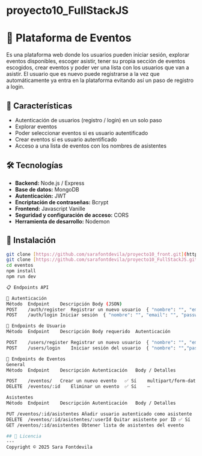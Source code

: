 # proyecto10_FullStackJS

# 🎉 Plataforma de Eventos

Es una plataforma web donde los usuarios pueden iniciar sesión, explorar eventos disponibles, escoger asistir, tener su propia sección de eventos escogidos, crear eventos y poder ver una lista con los usuarios que van a asistir.
El usuario que es nuevo puede registrarse a la vez que automáticamente ya entra en la plataforma evitando así un paso de registro a login.

## 🚀 Características

- Autenticación de usuarios (registro / login) en un solo paso
- Explorar eventos
- Poder seleccionar eventos si es usuario autentificado
- Crear eventos si es usuario autentificado
- Acceso a una lista de eventos con los nombres de asistentes

## 🛠️ Tecnologías

- **Backend:** Node.js / Express
- **Base de datos:** MongoDB
- **Autenticación:** JWT
- **Encriptación de contraseñas:** Bcrypt
- **Frontend:** Javascript Vanille
- **Seguridad y configuración de acceso:** CORS
- **Herramienta de desarrollo:** Nodemon

## 🔧 Instalación

```bash
git clone [https://github.com/sarafontdevila/proyecto10_front.git](https://github.com/sarafontdevila/proyecto10_front.git)
git clone [https://github.com/sarafontdevila/proyecto10_FullStackJS.git](https://github.com/sarafontdevila/proyecto10_FullStackJS.git)
cd eventos
npm install
npm run dev

📋 Endpoints API

🔐 Autenticación
Método	Endpoint	Descripción	Body (JSON)
POST	/auth/register	Registrar un nuevo usuario	{ "nombre": "", "email": "", "password": "" }
POST	/auth/login	Iniciar sesión	{ "nombre": "", "email": "", "password": "" }

👤 Endpoints de Usuario
Método	Endpoint	Descripción	Body requerido	Autenticación

POST	/users/register	Registrar un nuevo usuario	{ "nombre": "", "email": "", "password": "", ... }	No
POST	/users/login	Iniciar sesión del usuario	{ "nombre": "","password": "" }	No

📅 Endpoints de Eventos
General
Método	Endpoint	Descripción	Autenticación	Body / Detalles

POST	/eventos/	Crear un nuevo evento	✅ Sí	multipart/form-data con imagen
DELETE	/eventos/:id	Eliminar un evento	✅ Sí	—

Asistentes
Método	Endpoint	Descripción	Autenticación	Body / Detalles

PUT	/eventos/:id/asistentes	Añadir usuario autenticado como asistente	✅ Sí	—
DELETE	/eventos/:id/asistentes/:userId	Quitar asistente por ID	✅ Sí	—
GET	/eventos/:id/asistentes	Obtener lista de asistentes del evento

## 📄 Licencia
---
Copyright © 2025 Sara Fontdevila
